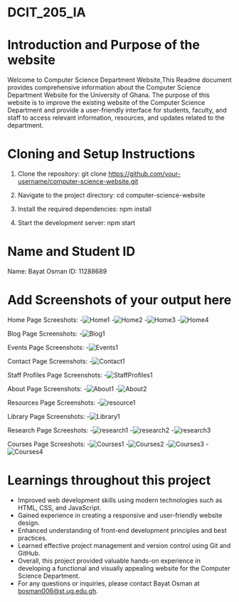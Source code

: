 # DCIT_205_IA

# Introduction and Purpose of the website
Welcome to Computer Science Department Website,This Readme document provides comprehensive information about the Computer Science Department Website for the University of Ghana. The purpose of this website is to improve the existing website of the Computer Science Department and provide a user-friendly interface for students, faculty, and staff to access relevant information, resources, and updates related to the department.

# Cloning and Setup Instructions
1. Clone the repository:
git clone https://github.com/your-username/computer-science-website.git

2. Navigate to the project directory:
cd computer-science-website

3. Install the required dependencies:
npm install

4. Start the development server:
npm start


# Name and Student ID
Name: Bayat Osman
ID: 11288689

# Add Screenshots of your output here
Home Page Screeshots:
-![Home1](https://github.com/cryptomathematician/11288689_DCIT205/blob/main/Screenshots/Home/Home1.png)
-![Home2](https://github.com/cryptomathematician/11288689_DCIT205/blob/main/Screenshots/Home/Home2.png)
-![Home3](https://github.com/cryptomathematician/11288689_DCIT205/blob/main/Screenshots/Home/Home3.png)
-![Home4](https://github.com/cryptomathematician/11288689_DCIT205/blob/main/Screenshots/Home/Home4.png)

Blog Page Screenshots:
-![Blog1](https://github.com/cryptomathematician/11288689_DCIT205/blob/main/Screenshots/Blog/Blog1.png)

Events Page Screenshots:
-![Events1](https://github.com/cryptomathematician/11288689_DCIT205/blob/main/Screenshots/Events/Events1.png)

Contact Page Screenshots:
-![Contact1](https://github.com/cryptomathematician/11288689_DCIT205/blob/main/Screenshots/Contact/Contact1.png) 

Staff Profiles Page Screenshots:
-![StaffProfiles1](https://github.com/cryptomathematician/11288689_DCIT205/blob/main/Screenshots/staffProfiles/StaffProfiles1.png) 

About Page Screenshots:
-![About1](https://github.com/cryptomathematician/11288689_DCIT205/blob/main/Screenshots/About/About1.png) 
-![About2](https://github.com/cryptomathematician/11288689_DCIT205/blob/main/Screenshots/About/About2.png) 


Resources Page Screenshots:
-![resource1](https://github.com/cryptomathematician/11288689_DCIT205/blob/main/Screenshots/resources/resource1.png) 

Library Page Screenshots:
-![Library1](https://github.com/cryptomathematician/11288689_DCIT205/blob/main/Screenshots/Library/Library1.png) 

Research Page Screeshots:
-![research1](https://github.com/cryptomathematician/11288689_DCIT205/blob/main/Screenshots/Research/research1.png)
-![research2](https://github.com/cryptomathematician/11288689_DCIT205/blob/main/Screenshots/Research/research2.png)
-![research3](https://github.com/cryptomathematician/11288689_DCIT205/blob/main/Screenshots/Research/research3.png)

Courses Page Screeshots:
-![Courses1](https://github.com/cryptomathematician/11288689_DCIT205/blob/main/Screenshots/Courses/Courses1.png)
-![Courses2](https://github.com/cryptomathematician/11288689_DCIT205/blob/main/Screenshots/Courses/Courses2.png)
-![Courses3](https://github.com/cryptomathematician/11288689_DCIT205/blob/main/Screenshots/Courses/Courses3.png)
-![Courses4](https://github.com/cryptomathematician/11288689_DCIT205/blob/main/Screenshots/Courses/Courses4.png)

# Learnings throughout this project
- Improved web development skills using modern technologies such as HTML, CSS, and JavaScript.
- Gained experience in creating a responsive and user-friendly website design.
- Enhanced understanding of front-end development principles and best practices.
- Learned effective project management and version control using Git and GitHub.
- Overall, this project provided valuable hands-on experience in developing a functional and visually appealing website for the Computer Science Department.
- For any questions or inquiries, please contact Bayat Osman at bosman006@st.ug.edu.gh.